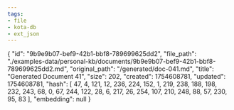 ```yaml
---
tags:
- file
- kota-db
- ext_json
---
```

{
  "id": "9b9e9b07-bef9-42b1-bbf8-789699625dd2",
  "file_path": "./examples-data/personal-kb/documents/9b9e9b07-bef9-42b1-bbf8-789699625dd2.md",
  "original_path": "/generated/doc-041.md",
  "title": "Generated Document 41",
  "size": 202,
  "created": 1754608781,
  "updated": 1754608781,
  "hash": [
    47,
    4,
    121,
    12,
    236,
    224,
    152,
    1,
    219,
    238,
    188,
    198,
    232,
    243,
    68,
    0,
    67,
    244,
    122,
    28,
    6,
    217,
    26,
    254,
    107,
    210,
    248,
    88,
    57,
    230,
    95,
    83
  ],
  "embedding": null
}